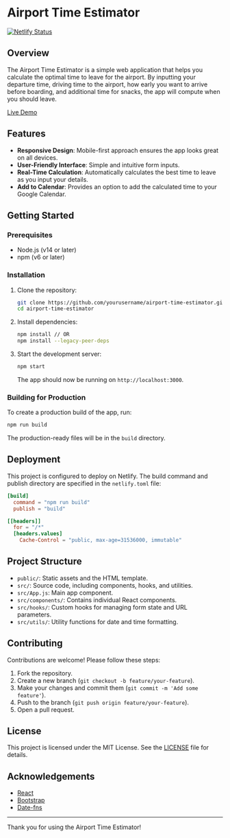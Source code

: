 # Airport Time Estimator

[![Netlify Status](https://api.netlify.com/api/v1/badges/f145b5d3-22b3-40da-b586-80ba24c5afe9/deploy-status)](https://app.netlify.com/sites/airport-time-calc/deploys)

## Overview

The Airport Time Estimator is a simple web application that helps you calculate the optimal time to leave for the airport. By inputting your departure time, driving time to the airport, how early you want to arrive before boarding, and additional time for snacks, the app will compute when you should leave.

[Live Demo](https://airportcalc.silv.app/)

## Features

- **Responsive Design**: Mobile-first approach ensures the app looks great on all devices.
- **User-Friendly Interface**: Simple and intuitive form inputs.
- **Real-Time Calculation**: Automatically calculates the best time to leave as you input your details.
- **Add to Calendar**: Provides an option to add the calculated time to your Google Calendar.

## Getting Started

### Prerequisites

- Node.js (v14 or later)
- npm (v6 or later)

### Installation

1. Clone the repository:

   ```sh
   git clone https://github.com/yourusername/airport-time-estimator.git
   cd airport-time-estimator
   ```

2. Install dependencies:

   ```sh
   npm install // OR
   npm install --legacy-peer-deps
   ```

3. Start the development server:

   ```sh
   npm start
   ```

   The app should now be running on `http://localhost:3000`.

### Building for Production

To create a production build of the app, run:

```sh
npm run build
```

The production-ready files will be in the `build` directory.

## Deployment

This project is configured to deploy on Netlify. The build command and publish directory are specified in the `netlify.toml` file:

```toml
[build]
  command = "npm run build"
  publish = "build"

[[headers]]
  for = "/*"
  [headers.values]
    Cache-Control = "public, max-age=31536000, immutable"
```

## Project Structure

- `public/`: Static assets and the HTML template.
- `src/`: Source code, including components, hooks, and utilities.
- `src/App.js`: Main app component.
- `src/components/`: Contains individual React components.
- `src/hooks/`: Custom hooks for managing form state and URL parameters.
- `src/utils/`: Utility functions for date and time formatting.

## Contributing

Contributions are welcome! Please follow these steps:

1. Fork the repository.
2. Create a new branch (`git checkout -b feature/your-feature`).
3. Make your changes and commit them (`git commit -m 'Add some feature'`).
4. Push to the branch (`git push origin feature/your-feature`).
5. Open a pull request.

## License

This project is licensed under the MIT License. See the [LICENSE](LICENSE) file for details.

## Acknowledgements

- [React](https://reactjs.org/)
- [Bootstrap](https://getbootstrap.com/)
- [Date-fns](https://date-fns.org/)

---

Thank you for using the Airport Time Estimator!
